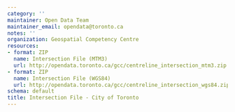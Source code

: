 ```yaml
---
category: ''
maintainer: Open Data Team
maintainer_email: opendata@toronto.ca
notes: ''
organization: Geospatial Competency Centre
resources:
- format: ZIP
  name: Intersection File (MTM3)
  url: http://opendata.toronto.ca/gcc/centreline_intersection_mtm3.zip
- format: ZIP
  name: Intersection File (WGS84)
  url: http://opendata.toronto.ca/gcc/centreline_intersection_wgs84.zip
schema: default
title: Intersection File - City of Toronto
---
```

